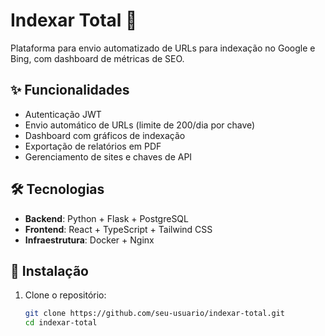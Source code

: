 # Indexar Total 🚀

Plataforma para envio automatizado de URLs para indexação no Google e Bing, com dashboard de métricas de SEO.

## ✨ Funcionalidades
- Autenticação JWT
- Envio automático de URLs (limite de 200/dia por chave)
- Dashboard com gráficos de indexação
- Exportação de relatórios em PDF
- Gerenciamento de sites e chaves de API

## 🛠 Tecnologias
- **Backend**: Python + Flask + PostgreSQL
- **Frontend**: React + TypeScript + Tailwind CSS
- **Infraestrutura**: Docker + Nginx

## 🚀 Instalação
1. Clone o repositório:
   ```bash
   git clone https://github.com/seu-usuario/indexar-total.git
   cd indexar-total
